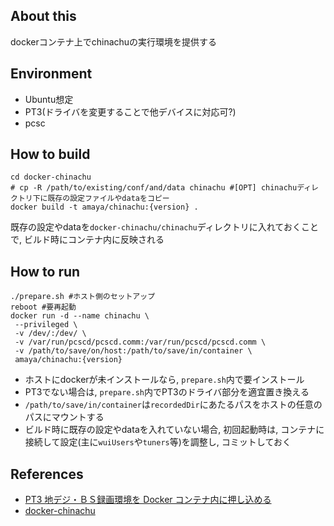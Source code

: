 ## About this

dockerコンテナ上でchinachuの実行環境を提供する


## Environment

* Ubuntu想定
* PT3(ドライバを変更することで他デバイスに対応可?)
* pcsc


## How to build

``` shell
cd docker-chinachu
# cp -R /path/to/existing/conf/and/data chinachu #[OPT] chinachuディレクトリ下に既存の設定ファイルやdataをコピー
docker build -t amaya/chinachu:{version} .
```

既存の設定やdataを`docker-chinachu/chinachu`ディレクトリに入れておくことで, ビルド時にコンテナ内に反映される


## How to run

``` shell
./prepare.sh #ホスト側のセットアップ
reboot #要再起動
docker run -d --name chinachu \
 --privileged \
 -v /dev/:/dev/ \
 -v /var/run/pcscd/pcscd.comm:/var/run/pcscd/pcscd.comm \
 -v /path/to/save/on/host:/path/to/save/in/container \
 amaya/chinachu:{version}
```

* ホストにdockerが未インストールなら, `prepare.sh`内で要インストール
* PT3でない場合は, `prepare.sh`内でPT3のドライバ部分を適宜置き換える
* `/path/to/save/in/container`は`recordedDir`にあたるパスをホストの任意のパスにマウントする
* ビルド時に既存の設定やdataを入れていない場合, 初回起動時は, コンテナに接続して設定(主に`wuiUsers`や`tuners`等)を調整し, コミットしておく


## References

* [PT3 地デジ・ＢＳ録画環境を Docker コンテナ内に押し込める](http://qiita.com/knaka/items/829979912b7bbb529bdc)
* [docker-chinachu](https://github.com/ACUVE/docker-chinachu)
